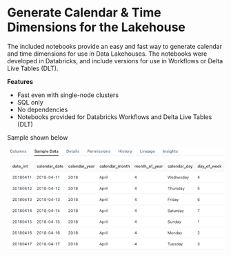 # Generate Calendar & Time Dimensions for the Lakehouse
The included notebooks provide an easy and fast way to generate calendar and time dimensions for use in Data Lakehouses. The notebooks were developed in Databricks, and include versions for use in Workflows or Delta Live Tables (DLT).

**Features**
-	Fast even with single-node clusters
- SQL only
-	No dependencies
- Notebooks provided for Databricks Workflows and Delta Live Tables (DLT)

Sample shown below

![Calendar Dimension in Lakehouse](/img/calendar.dimension.screenshot.png "Calendar Dimension in Lakehouse")
